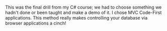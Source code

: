 This was the final drill from my C# course; we had to choose something we hadn't done or been taught and make a demo of it.  I chose MVC Code-First applications.  This method really makes controlling your database via browser applications a cinch!
